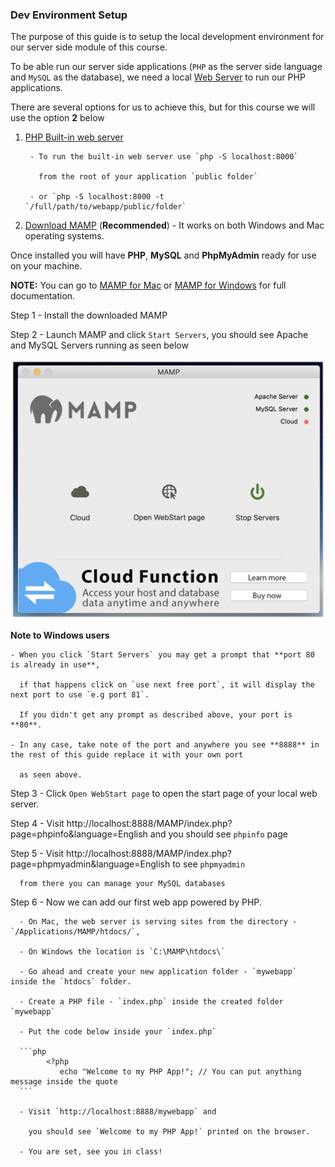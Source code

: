### Dev Environment Setup

The purpose of this guide is to setup the local development environment for our server side module of this course.

To be able run our server side applications (`PHP` as the server side language and `MySQL` as the database), we need a local [Web Server](https://en.wikipedia.org/wiki/Web_server) to run our PHP applications.

There are several options for us to achieve this, but for this course we will use the option **2** below

1. [PHP Built-in web server ](http://php.net/manual/en/features.commandline.webserver.php)

        - To run the built-in web server use `php -S localhost:8000`
        
          from the root of your application `public folder`
        
        - or `php -S localhost:8000 -t `/full/path/to/webapp/public/folder`

2. [Download MAMP](https://www.mamp.info/en/downloads/) (__**Recommended**__) - It works on both Windows and Mac operating systems.

Once installed you will have **PHP**, **MySQL** and **PhpMyAdmin** ready for use on your machine.
   
   __**NOTE:**__ You can go to [MAMP for Mac](http://documentation.mamp.info/en/MAMP-Mac/) or [MAMP for Windows](http://documentation.mamp.info/en/MAMP-Windows/) for full documentation.

   Step 1 - Install the downloaded MAMP
        
   Step 2 - Launch MAMP and click `Start Servers`, you should see Apache and MySQL Servers running as seen below
        
   ![Alt text](./mamp_gui_on.png "Servers on")
   
   __**Note to Windows users**__
   
    - When you click `Start Servers` you may get a prompt that **port 80 is already in use**,

      if that happens click on `use next free port`, it will display the next port to use `e.g port 81`.
      
      If you didn't get any prompt as described above, your port is **80**.
      
    - In any case, take note of the port and anywhere you see **8888** in the rest of this guide replace it with your own port 
    
      as seen above.
      
   Step 3 - Click `Open WebStart page` to open the start page of your local web server.
      
   Step 4 - Visit http://localhost:8888/MAMP/index.php?page=phpinfo&language=English and you should see `phpinfo` page
        
   Step 5 - Visit http://localhost:8888/MAMP/index.php?page=phpmyadmin&language=English to see `phpmyadmin`
                
      from there you can manage your MySQL databases
                
   Step 6 - Now we can add our first web app powered by PHP.
        
      - On Mac, the web server is serving sites from the directory - `/Applications/MAMP/htdocs/`,
       
      - On Windows the location is `C:\MAMP\htdocs\`

      - Go ahead and create your new application folder - `mywebapp` inside the `htdocs` folder.

      - Create a PHP file - `index.php` inside the created folder `mywebapp`

      - Put the code below inside your `index.php`

      ```php
            <?php
               echo "Welcome to my PHP App!"; // You can put anything message inside the quote
      ```
      
      - Visit `http://localhost:8888/mywebapp` and 
      
        you should see `Welcome to my PHP App!` printed on the browser.
      
      - You are set, see you in class!
